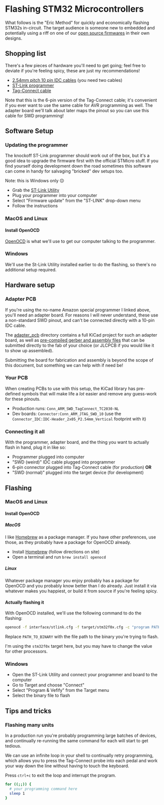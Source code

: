 # Flashing STM32 Microcontrollers

What follows is the "Eric Method" for quickly and economically flashing STM32s in-circuit.
The target audience is someone new to embedded and potentially using a riff on one of our [open source firmwares](https://github.com/heuristic-industries/two-switch) in their own designs.

## Shopping list

There's a few pieces of hardware you'll need to get going; feel free to deviate if you're feeling spicy, these are just my recommendations!

- [2.54mm pitch 10 pin IDC cables](https://www.amazon.com/dp/B07FZWWGY3) (you need two cables)
- [ST-Link programmer](https://www.amazon.com/dp/B07SQV6VLZ)
- [Tag-Connect cable](https://www.tag-connect.com/product/tc2030-idc-nl)

Note that this is the 6-pin version of the Tag-Connect cable; it's convenient if you ever want to use the same cable for AVR programming as well.
The adapter board we'll talk about later maps the pinout so you can use this cable for SWD programming!

## Software Setup

### Updating the programmer

The knockoff ST-Link programmer should work out of the box, but it's a good idea to upgrade the firmware first with the official STMicro stuff.
If you find yourself doing development down the road sometimes this software can come in handy for salvaging "bricked" dev setups too.

Note: this is Windows only 😔

- Grab the [ST-Link Utility](https://www.st.com/en/development-tools/stsw-link004.html)
- Plug your programmer into your computer
- Select "Firmware update" from the "ST-LINK" drop-down menu
- Follow the instructions

### MacOS and Linux

#### Install OpenOCD

[OpenOCD](https://openocd.org/) is what we'll use to get our computer talking to the programmer.

### Windows

We'll use the St-Link Utility installed earlier to do the flashing, so there's no additional setup required.

## Hardware setup

### Adapter PCB

If you're using the no-name Amazon special programmer I linked above, you'll need an adapter board.
For reasons I will never understand, these use a non-standard SWD pinout, and can't be connected directly with a 10-pin IDC cable.

The [adapter_pcb](adapter_pcb) directory contains a full KiCad project for such an adapter board, as well as [pre-compiled gerber and assembly files](adapter_pcb/jlcpcb/production_files) that can be submitted directly to the fab of your choice (or JLCPCB if you would like it to show up assembled).

Submitting the board for fabrication and assembly is beyond the scope of this document, but something we can help with if need be!

### Your PCB

When creating PCBs to use with this setup, the KiCad library has pre-defined symbols that will make life a _lot_ easier and remove any guess-work for these pinouts.

- Production runs: `Conn_ARM_SWD_TagConnect_TC2030-NL`
- Dev boards: `Connector:Conn_ARM_JTAG_SWD_10` (use the `Connector_IDC:IDC-Header_2x05_P2.54mm_Vertical` footprint with it)

### Connecting it all

With the programmer, adapter board, and the thing you want to actually flash in hand, plug it in like so:

- Programmer plugged into computer
- "SWD (weird)" IDC cable plugged into programmer
- 6-pin connector plugged into Tag-Connect cable (for production)
  **OR**
- "SWD (normal)" plugged into the target device (for development)

## Flashing

### MacOS and Linux

#### Install OpenOCD

##### MacOS

I like [Homebrew](https://brew.sh) as a package manager.
If you have other preferences, use those, as they probably have a package for OpenOCD already.

- Install [Homebrew](https://brew.sh) (follow directions on site)
- Open a terminal and run `brew install openocd`

##### Linux

Whatever package manager you enjoy probably has a package for OpenOCD and you probably know better than I do already.
Just install it via whatever makes you happiest, or build it from source if you're feeling spicy.

#### Actually flashing it

With OpenOCD installed, we'll use the following command to do the flashing:

```sh
openocd -f interface/stlink.cfg -f target/stm32f0x.cfg -c "program PATH_TO_BINARY verify reset exit"
```

Replace `PATH_TO_BINARY` with the file path to the binary you're trying to flash.

I'm using the `stm32f0x` target here, but you may have to change the value for other processors.

### Windows

- Open the ST-Link Utility and connect your programmer and board to the computer
- Go to Target and choose "Connect"
- Select "Program & Vefify" from the Target menu
- Select the binary file to flash

## Tips and tricks

### Flashing many units

In a production run you're probably programming large batches of devices, and continually re-running the same command for each will start to get tedious.

We can use an infinite loop in your shell to continually retry programming, which allows you to press the Tag-Connect probe into each pedal and work your way down the line without having to touch the keyboard.

Press `ctrl+c` to exit the loop and interrupt the program.

```sh
for ((;;)) {
  # your programming command here
  sleep 1
}
```
